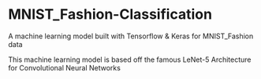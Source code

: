 # MNIST_Fashion-Classification
A machine learning model built with Tensorflow &amp; Keras for MNIST_Fashion data

This machine learning model is based off the famous LeNet-5 Architecture for Convolutional Neural Networks
